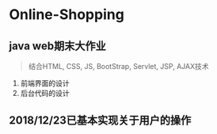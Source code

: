 # Online-Shopping

## java web期末大作业
> 结合HTML, CSS, JS, BootStrap, Servlet, JSP, AJAX技术

1. 前端界面的设计
2. 后台代码的设计


## 2018/12/23已基本实现关于用户的操作
